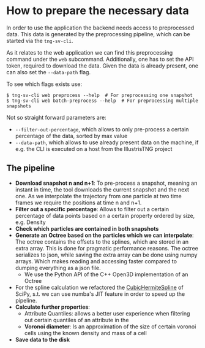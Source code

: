 # How to prepare the necessary data

In order to use the application the backend needs access to preprocessed data.
This data is generated by the preprocessing pipeline, which can be started via
the `tng-sv-cli`.

As it relates to the web application we can find this preprocessing command
under the `web` subcommand. Additionally, one has to set the API token, required
to download the data. Given the data is already present, one can also set the
`--data-path` flag.

To see which flags exists use:
```
$ tng-sv-cli web preprocess --help  # For preprocessing one snapshot
$ tng-sv-cli web batch-preprocess --help  # For preprocessing multiple snapshots
```

Not so straight forward parameters are:

- `--filter-out-percentage`, which allows to only pre-process a certain
    percentage of the data, sorted by max value
- `--data-path`, which allows to use already present data on the machine, if
    e.g. the CLI is executed on a host from the IllustrisTNG project

## The pipeline

- **Download snapshot n and n+1**: To pre-process a snapshot, meaning an instant
  in time, the tool downloads the current snapshot and the next one. As we
  interpolate the trajectory from one particle at two time frames we require the
  positions at time n and n+1.
- **Filter out a specific percentage**: Allows to filter out a certain
  percentage of data points based on a certain property ordered by size, e.g.
  Density
- **Check which particles are contained in both snapshots**
- **Generate an Octree based on the particles which we can interpolate**:
    The octree contains the offsets to the splines, which are stored in an extra
    array. This is done for pragmatic performance reasons. The octree serializes
    to json, while saving the extra array can be done using numpy arrays. Which
    makes reading and accessing faster compared to dumping everything as a json
    file.
    * We use the Python API of the C++ Open3D implementation of an Octree
- For the spline calculation we refactored the [CubicHermiteSpline](https://docs.scipy.org/doc/scipy/reference/generated/scipy.interpolate.CubicHermiteSpline.html ) of SciPy, s.t. we can use numba's JIT feature in order to speed up the pipeline.
- **Calculate further properties**:
    * Attribute Quantiles: allows a better user experience when filtering out
      certain quantiles of an attribute in the
    * **Voronoi diameter**: Is an approximation of the size of certain voronoi
        cells using the known density and mass of a cell
- **Save data to the disk**
